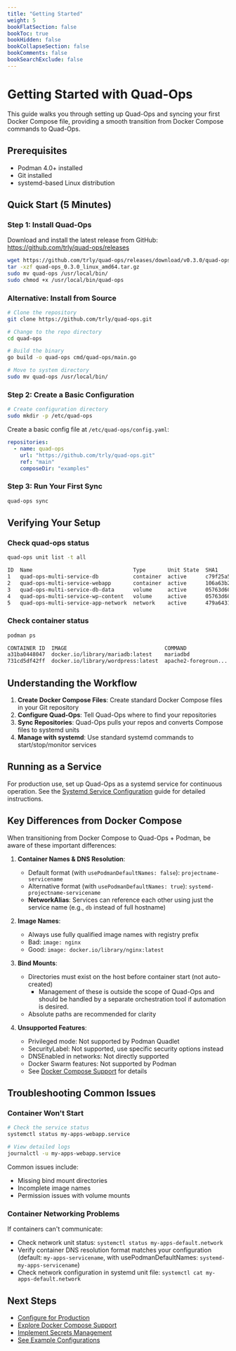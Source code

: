 ```yaml
---
title: "Getting Started"
weight: 5
bookFlatSection: false
bookToc: true
bookHidden: false
bookCollapseSection: false
bookComments: false
bookSearchExclude: false
---
```


# Getting Started with Quad-Ops

This guide walks you through setting up Quad-Ops and syncing your first Docker Compose file, providing a smooth transition from Docker Compose commands to Quad-Ops.

## Prerequisites

- Podman 4.0+ installed
- Git installed
- systemd-based Linux distribution

## Quick Start (5 Minutes)

### Step 1: Install Quad-Ops

Download and install the latest release from GitHub: https://github.com/trly/quad-ops/releases

```bash
wget https://github.com/trly/quad-ops/releases/download/v0.3.0/quad-ops_0.3.0_linux_amd64.tar.gz
tar -xzf quad-ops_0.3.0_linux_amd64.tar.gz
sudo mv quad-ops /usr/local/bin/
sudo chmod +x /usr/local/bin/quad-ops
```

### Alternative: Install from Source

```bash
# Clone the repository
git clone https://github.com/trly/quad-ops.git

# Change to the repo directory
cd quad-ops

# Build the binary
go build -o quad-ops cmd/quad-ops/main.go

# Move to system directory
sudo mv quad-ops /usr/local/bin/
```

### Step 2: Create a Basic Configuration

```bash
# Create configuration directory
sudo mkdir -p /etc/quad-ops
```

Create a basic config file at `/etc/quad-ops/config.yaml`:

```yaml
repositories:
  - name: quad-ops
    url: "https://github.com/trly/quad-ops.git"
    ref: "main"
    composeDir: "examples"
```

### Step 3: Run Your First Sync

```bash
quad-ops sync
```

## Verifying Your Setup

### Check quad-ops status

```bash
quad-ops unit list -t all

ID  Name                                Type       Unit State  SHA1                                      Cleanup Policy  Created At
1   quad-ops-multi-service-db           container  active      c79f25a54e5aca33d8bdf7e4b4776969959aa4b4  keep            2025-04-21 22:45:15 +0000 UTC
2   quad-ops-multi-service-webapp       container  active      106a63b255e897348957b4b2cee17a6e9e4d0e00  keep            2025-04-21 22:45:15 +0000 UTC
3   quad-ops-multi-service-db-data      volume     active      05763d60c00d6ef3f4f8a026083877eb6545c48b  keep            2025-04-21 22:45:15 +0000 UTC
4   quad-ops-multi-service-wp-content   volume     active      05763d60c00d6ef3f4f8a026083877eb6545c48b  keep            2025-04-21 22:45:15 +0000 UTC
5   quad-ops-multi-service-app-network  network    active      479a643178b4bb4d2fdd8d6193c749e34c35ce83  keep            2025-04-21 22:45:15 +0000
```

### Check container status

```bash
podman ps

CONTAINER ID  IMAGE                               COMMAND               CREATED      STATUS      PORTS                 NAMES
a31ba0448047  docker.io/library/mariadb:latest    mariadbd              3 hours ago  Up 3 hours  3306/tcp              quad-ops-multi-service-db
731cd5df42ff  docker.io/library/wordpress:latest  apache2-foregroun...  3 hours ago  Up 3 hours  0.0.0.0:8080->80/tcp  quad-ops-multi-service-webapp
```

## Understanding the Workflow

1. **Create Docker Compose Files**: Create standard Docker Compose files in your Git repository
2. **Configure Quad-Ops**: Tell Quad-Ops where to find your repositories
3. **Sync Repositories**: Quad-Ops pulls your repos and converts Compose files to systemd units
4. **Manage with systemd**: Use standard systemd commands to start/stop/monitor services

## Running as a Service

For production use, set up Quad-Ops as a systemd service for continuous operation. See the [Systemd Service Configuration](/quad-ops/docs/configuration/systemd-service/) guide for detailed instructions.

## Key Differences from Docker Compose

When transitioning from Docker Compose to Quad-Ops + Podman, be aware of these important differences:

1. **Container Names & DNS Resolution**:
   - Default format (with `usePodmanDefaultNames: false`): `projectname-servicename`
   - Alternative format (with `usePodmanDefaultNames: true`): `systemd-projectname-servicename`
   - **NetworkAlias**: Services can reference each other using just the service name (e.g., `db` instead of full hostname)

2. **Image Names**:
   - Always use fully qualified image names with registry prefix
   - Bad: `image: nginx`
   - Good: `image: docker.io/library/nginx:latest`

3. **Bind Mounts**:
   - Directories must exist on the host before container start (not auto-created)
      - Management of these is outside the scope of Quad-Ops and should be handled by a
      separate orchestration tool if automation is desired.
   - Absolute paths are recommended for clarity

4. **Unsupported Features**:
   - Privileged mode: Not supported by Podman Quadlet
   - SecurityLabel: Not supported, use specific security options instead
   - DNSEnabled in networks: Not directly supported
   - Docker Swarm features: Not supported by Podman
   - See [Docker Compose Support](/quad-ops/docs/configuration/docker-compose/) for details



## Troubleshooting Common Issues

### Container Won't Start

```bash
# Check the service status
systemctl status my-apps-webapp.service

# View detailed logs
journalctl -u my-apps-webapp.service
```

Common issues include:
- Missing bind mount directories
- Incomplete image names
- Permission issues with volume mounts

### Container Networking Problems

If containers can't communicate:
- Check network unit status: `systemctl status my-apps-default.network`
- Verify container DNS resolution format matches your configuration (default: `my-apps-servicename`, with usePodmanDefaultNames: `systemd-my-apps-servicename`)
- Check network configuration in systemd unit file: `systemctl cat my-apps-default.network`

## Next Steps

- [Configure for Production](/quad-ops/docs/configuration/systemd-service/)
- [Explore Docker Compose Support](/quad-ops/docs/configuration/docker-compose/)
- [Implement Secrets Management](/quad-ops/docs/configuration/docker-compose/secrets/)
- [See Example Configurations](/quad-ops/docs/configuration/examples/)
